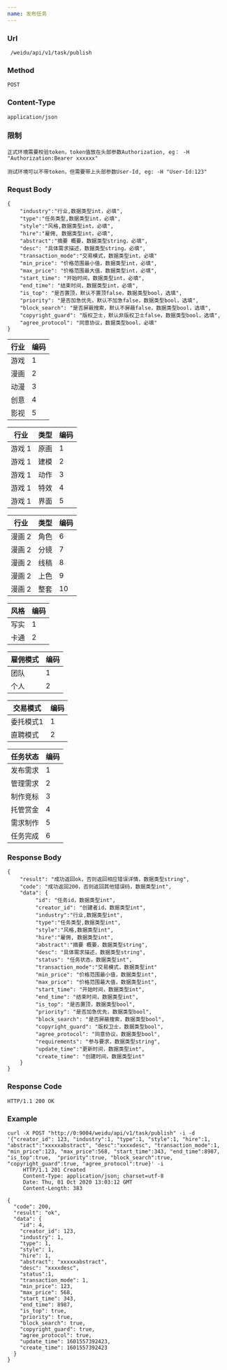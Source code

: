 ```yaml
---
name: 发布任务
---
```

    
### Url
     /weidu/api/v1/task/publish
    
### Method
    POST

### Content-Type
    application/json      

### 限制
    正式环境需要校验token，token值放在头部参数Authorization, eg： -H "Authorization:Bearer xxxxxx"

    测试环境可以不带token，但需要带上头部参数User-Id, eg: -H "User-Id:123"   

### Requst Body

    {
        "industry":"行业,数据类型int，必填",
        "type":"任务类型,数据类型int，必填",
        "style":"风格,数据类型int，必填",
        "hire":"雇佣, 数据类型int，必填",
        "abstract":"摘要 概要，数据类型string，必填",
        "desc": "具体需求描述，数据类型string，必填",
        "transaction_mode":"交易模式，数据类型int，必填"
        "min_price": "价格范围最小值，数据类型int，必填",
        "max_price": "价格范围最大值，数据类型int，必填",
        "start_time": "开始时间，数据类型int，必填",
        "end_time": "结束时间，数据类型int，必填",
        "is_top": "是否置顶，默认不置顶false，数据类型bool，选填",
        "priority": "是否加急优先，默认不加急false，数据类型bool，选填",
        "block_search": "是否屏蔽搜索，默认不屏蔽false，数据类型bool，选填",
        "copyright_guard": "版权卫士，默认非版权卫士false，数据类型bool，选填",
        "agree_protocol": "同意协议，数据类型bool，必填"
    }



| 行业 | 编码 |
|---|---|
|   游戏|     1 |
|   漫画|      2 |
|   动漫|      3 |
|   创意 |     4   |
|   影视 |     5   |

|行业| 类型 | 编码 |
|--- |---|---|
|游戏 1 |   原画|     1 |
|游戏 1 |   建模|      2 |
|游戏 1 |   动作|      3 |
|游戏 1 |   特效 |     4   |
|游戏 1 |   界面 |     5   |


|行业| 类型 | 编码 |
|---|---|---|
|漫画 2 |   角色|     6|
|漫画 2 |   分镜|      7 |
|漫画 2 |   线稿|      8 |
|漫画 2 |   上色 |     9   |
|漫画 2 |   整套 |     10   |

| 风格 | 编码 |
|---|---|
|   写实|     1 |
|   卡通|      2 |

| 雇佣模式 | 编码 |
|---|---|
|   团队|     1 |
|   个人|      2 |


| 交易模式 | 编码 |
|---|---|
|   委托模式1|     1 |
|   直聘模式|      2 |



|任务状态 | 编码 |
|---|---|
|发布需求| 1|
|管理需求| 2|
|制作竞标| 3|
|托管赏金| 4|
|需求制作| 5|
|任务完成| 6|


### Response Body
    {
        "result": "成功返回ok，否则返回相应错误详情，数据类型string",
        "code": "成功返回200，否则返回其他错误码，数据类型int",
        "data": {
             "id": "任务id，数据类型int",
             "creator_id": "创建者id，数据类型int",
             "industry":"行业,数据类型int",
             "type":"任务类型,数据类型int",
             "style":"风格,数据类型int",
             "hire":"雇佣, 数据类型int",
             "abstract":"摘要 概要，数据类型string",
             "desc": "具体需求描述，数据类型string",
             "status": "任务状态，数据类型int",
             "transaction_mode":"交易模式，数据类型int"
             "min_price": "价格范围最小值，数据类型int",
             "max_price": "价格范围最大值，数据类型int",
             "start_time": "开始时间，数据类型int",
             "end_time": "结束时间，数据类型int",
             "is_top": "是否置顶，数据类型bool",
             "priority": "是否加急优先，数据类型bool",
             "block_search": "是否屏蔽搜索，数据类型bool",
             "copyright_guard": "版权卫士，数据类型bool",
             "agree_protocol": "同意协议，数据类型bool",
             "requirements": "参与要求，数据类型string",
             "update_time":"更新时间，数据类型int",
             "create_time": "创建时间，数据类型int"
        } 
    }

### Response Code
    HTTP/1.1 200 OK

### Example

    curl -X POST "http://0:9004/weidu/api/v1/task/publish" -i -d '{"creator_id": 123, "industry":1, "type":1, "style":1, "hire":1, "abstract":"xxxxxabstract", "desc":"xxxxdesc", "transaction_mode":1, "min_price":123, "max_price":568, "start_time":343, "end_time":8987, "is_top":true,  "priority":true, "block_search":true, "copyright_guard":true, "agree_protocol":true}' -i
         HTTP/1.1 201 Created
         Content-Type: application/json; charset=utf-8
         Date: Thu, 01 Oct 2020 13:03:12 GMT
         Content-Length: 383

    {
      "code": 200,
      "result": "ok",
      "data": {
        "id": 4,
        "creator_id": 123,
        "industry": 1,
        "type": 1,
        "style": 1,
        "hire": 1,
        "abstract": "xxxxxabstract",
        "desc": "xxxxdesc",
        "status":1,
        "transaction_mode": 1,
        "min_price": 123,
        "max_price": 568,
        "start_time": 343,
        "end_time": 8987,
        "is_top": true,
        "priority": true,
        "block_search": true,
        "copyright_guard": true,
        "agree_protocol": true,
        "update_time": 1601557392423,
        "create_time": 1601557392423
      }
    }
